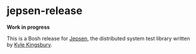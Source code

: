# jepsen-release

**Work in progress**

This is a Bosh release for [Jepsen](jepsen.io), the distributed system test library written by [Kyle Kingsbury](https://github.com/aphyr).
